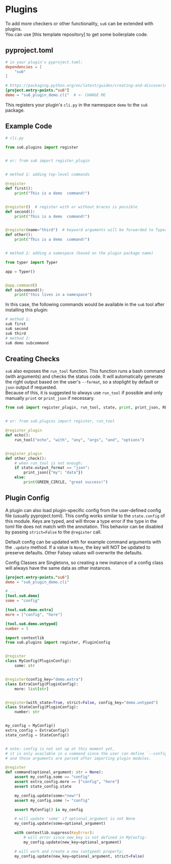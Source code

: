 # Plugins

To add more checkers or other functionality, `su6` can be extended with plugins.  
You can use [this template repository] to get some boilerplate code.

## pyproject.toml

```toml
# in your plugin's pyproject.toml:
dependencies = [
    "su6"
]

# https://packaging.python.org/en/latest/guides/creating-and-discovering-plugins/#using-package-metadata
[project.entry-points."su6"]
demo = "su6_plugin_demo.cli"  # <- CHANGE ME
```

This registers your plugin's `cli.py` in the namespace `demo` to the `su6` package.

## Example Code

```python
# cli.py

from su6.plugins import register


# or: from su6 import register_plugin


# method 1: adding top-level commands

@register
def first():
    print("This is a demo  command!")


@register()  # register with or without braces is possible
def second():
    print("This is a demo  command!")


@register(name="third")  # keyword arguments will be forwarded to Typer's @app.command
def other():
    print("This is a demo  command!")


# method 2: adding a namespace (based on the plugin package name)

from typer import Typer

app = Typer()


@app.command()
def subcommand():
    print("this lives in a namespace")

```

In this case, the following commands would be available in the `su6` tool after installing this plugin:

```bash
# method 1:
su6 first
su6 second
su6 third
# method 2:
su6 demo subcommand
```

## Creating Checks

`su6` also exposes the `run_tool` function. This function runs a bash command (with arguments) and checks the status
code. It will automatically generate the right output based on the user's `--format`, so a stoplight by default
or `json` output if requested.  
Because of this, it is suggested to always use `run_tool` if possible and
only manually `print` or `print_json` if necessary.

```python
from su6 import register_plugin, run_tool, state, print, print_json, RED_CIRCLE, GREEN_CIRCLE


# or: from su6.plugins import register, run_tool

@register_plugin
def echo():
    run_tool("echo", "with", "any", "args", "and", "options")


@register_plugin
def other_check():
    # when run_tool is not enough:
    if state.output_format == "json":
        print_json({"my": "data"})
    else:
        print(GREEN_CIRCLE, "great success!")

```

## Plugin Config

A plugin can also load plugin-specific config from the user-defined config file (usually pyproject.toml).
This config works similar to the `state.config` of this module.
Keys are typed, and will throw a type error if the type in the toml file does not match with the annotation.
This behavior can be disabled by passing `strict=False` to the `@register` call.

Default config can be updated with for example command arguments with the `.update` method.
If a value is `None`, the key will NOT be updated to preserve defaults. Other Falsey values will overwrite the defaults.

Config Classes are Singletons, so creating a new instance of a config class will always have the same data as other
instances.

```toml
[project.entry-points."su6"]
demo = "su6_plugin_demo.cli"

# ...
[tool.su6.demo]
some = "config"

[tool.su6.demo.extra]
more = ["config", "here"]

[tool.su6.demo.untyped]
number = 3
```

```python
import contextlib
from su6.plugins import register, PluginConfig


@register
class MyConfig(PluginConfig):
    some: str


@register(config_key="demo.extra")
class ExtraConfig(PluginConfig):
    more: list[str]


@register(with_state=True, strict=False, config_key="demo.untyped")
class StateConfig(PluginConfig):
    number: str


my_config = MyConfig()
extra_config = ExtraConfig()
state_config = StateConfig()


# note: config is not set up at this moment yet,
# it is only available in a command since the user can define `--config` 
# and those arguments are parsed after importing plugin modules.

@register
def command(optional_argument: str = None):
    assert my_config.some == "config"
    assert extra_config.more == ["config", "here"]
    assert state_config.state

    my_config.update(some="new!")
    assert my_config.some != "config"

    assert MyConfig() is my_config

    # will update 'some' if optional_argument is not None
    my_config.update(some=optional_argument)

    with contextlib.suppress(KeyError):
        # will error since new_key is not defined in MyConfig:
        my_config.update(new_key=optional_argument)

    # will work and create a new (untyped) property:
    my_config.update(new_key=optional_argument, strict=False)

```